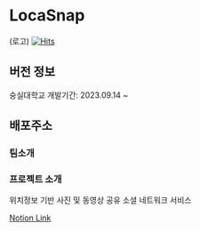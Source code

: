 # LocaSnap 
(로고)
[![Hits](https://hits.seeyoufarm.com/api/count/incr/badge.svg?url=https%3A%2F%2Fgithub.com%2Fouvir%2FLocaSnap&count_bg=%2379C83D&title_bg=%23555555&icon=&icon_color=%23E7E7E7&title=hits&edge_flat=false)](https://hits.seeyoufarm.com)

## 버전 정보
숭실대학교
개발기간: 2023.09.14 ~

## 배포주소

### 팀소개


### 프로젝트 소개
위치정보 기반 사진 및 동영상 공유 소셜 네트워크 서비스



[Notion Link](https://www.notion.so/96c90b1afc534be49522fd55c81fb9eb?pvs=4)

